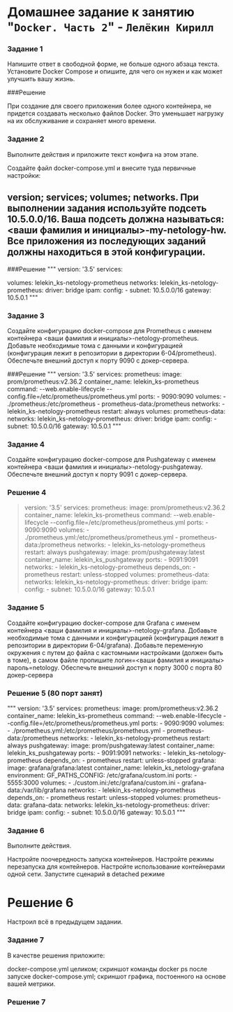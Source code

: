 # Домашнее задание к занятию "`Docker. Часть 2`" - `Лелёкин Кирилл`

   
### Задание 1

Напишите ответ в свободной форме, не больше одного абзаца текста.
Установите Docker Compose и опишите, для чего он нужен и как может улучшить вашу жизнь.

###Решение

При создание для своего приложения более одного контейнера, не придется создавать несколько файлов Docker.
Это уменьшает нагрузку на их обслуживание и сохраняет много времени. 


### Задание 2


Выполните действия и приложите текст конфига на этом этапе.

Создайте файл docker-compose.yml и внесите туда первичные настройки:

version;
services;
volumes;
networks.
При выполнении задания используйте подсеть 10.5.0.0/16. Ваша подсеть должна называться: <ваши фамилия и инициалы>-my-netology-hw. Все приложения из последующих заданий должны находиться в этой конфигурации.
---
###Решение
"""
version: '3.5'
services:

volumes:
  lelekin_ks-netology-prometheus
networks:
  lelekin_ks-netology-prometheus:
    driver: bridge
    ipam:
      config:
        - subnet: 10.5.0.0/16
          gateway: 10.5.0.1
"""
### Задание 3

Создайте конфигурацию docker-compose для Prometheus с именем контейнера <ваши фамилия и инициалы>-netology-prometheus.
Добавьте необходимые тома с данными и конфигурацией (конфигурация лежит в репозитории в директории 6-04/prometheus).
Обеспечьте внешний доступ к порту 9090 c докер-сервера.

###Решение
"""
version: '3.5'
services:
  prometheus:
    image: prom/prometheus:v2.36.2
    container_name: lelekin_ks-prometheus
    command: --web.enable-lifecycle --config.file=/etc/prometheus/prometheus.yml
    ports:
      - 9090:9090
    volumes:
      - ./prometheus:/etc/prometheus
      - prometheus-data:/prometheus
    networks:
      - lelekin_ks-netology-prometheus
    restart: always
volumes:
  prometheus-data:
networks:
  lelekin_ks-netology-prometheus:
    driver: bridge
    ipam:
      config:
        - subnet: 10.5.0.0/16
          gateway: 10.5.0.1
"""
### Задание 4

Создайте конфигурацию docker-compose для Pushgateway с именем контейнера 
<ваши фамилия и инициалы>-netology-pushgateway.
Обеспечьте внешний доступ к порту 9091 c докер-сервера.


### Решение 4

>version: '3.5'
>services:
>  prometheus:
>    image: prom/prometheus:v2.36.2
>    container_name: lelekin_ks-prometheus
>    command: --web.enable-lifecycle --config.file=/etc/prometheus/prometheus.yml
>    ports:
>      - 9090:9090
>    volumes:
>      - ./prometheus.yml:/etc/prometheus/prometheus.yml
>      - prometheus-data:/prometheus
>    networks:
>      - lelekin_ks-netology-prometheus
>    restart: always
>  pushgateway:
>    image: prom/pushgateway:latest
>    container_name: lelekin_ks_pushgateway
>    ports:
>      - 9091:9091
>    networks:
>      - lelekin_ks-netology-prometheus
>    depends_on:
>      - prometheus
>    restart: unless-stopped
>volumes:
>  prometheus-data:
>networks:
>  lelekin_ks-netology-prometheus:
>    driver: bridge
>    ipam:
>      config:
>        - subnet: 10.5.0.0/16
>          gateway: 10.5.0.1







### Задание 5

Создайте конфигурацию docker-compose для Grafana с именем контейнера <ваши фамилия и инициалы>-netology-grafana.
Добавьте необходимые тома с данными и конфигурацией (конфигурация лежит в репозитории в директории 6-04/grafana).
Добавьте переменную окружения с путем до файла с кастомными настройками (должен быть в томе), в самом файле пропишите логин=<ваши фамилия и инициалы> пароль=netology.
Обеспечьте внешний доступ к порту 3000 c порта 80 докер-сервера


### Решение 5 (80 порт занят)
   
"""
version: '3.5'
services:
  prometheus:
    image: prom/prometheus:v2.36.2
    container_name: lelekin_ks-prometheus
    command: --web.enable-lifecycle --config.file=/etc/prometheus/prometheus.yml
    ports:
      - 9090:9090
    volumes:
      - ./prometheus.yml:/etc/prometheus/prometheus.yml
      - prometheus-data:/prometheus
    networks:
      - lelekin_ks-netology-prometheus
    restart: always
  pushgateway:
    image: prom/pushgateway:latest
    container_name: lelekin_ks_pushgateway
    ports:
      - 9091:9091
    networks:
      - lelekin_ks-netology-prometheus
    depends_on:
      - prometheus
    restart: unless-stopped
  grafana:
    image: grafana/grafana:latest
    container_name: lelekin_ks_netology-grafana
    environment:
      GF_PATHS_CONFIG: /etc/grafana/custom.ini 
    ports:
      - 5555:3000
    volumes:
      - ./custom.ini:/etc/grafana/custom.ini
      - grafana-data:/var/lib/grafana
    networks:
      - lelekin_ks-netology-prometheus
    depends_on:
      - prometheus
    restart: unless-stopped
volumes:
  prometheus-data:
  grafana-data:
networks:
  lelekin_ks-netology-prometheus:
    driver: bridge
    ipam:
      config:
        - subnet: 10.5.0.0/16
          gateway: 10.5.0.1
"""
  
### Задание 6
Выполните действия.

Настройте поочередность запуска контейнеров.
Настройте режимы перезапуска для контейнеров.
Настройте использование контейнерами одной сети.
Запустите сценарий в detached режиме

# Решение 6
Настроил всё в предыдущем задании. 

### Задание 7

В качестве решения приложите:

docker-compose.yml целиком;
скриншот команды docker ps после запуске docker-compose.yml;
скриншот графика, постоенного на основе вашей метрики.



### Решение 7


